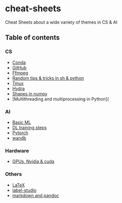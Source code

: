 # cheat-sheets
Cheat Sheets about a wide variety of themes in CS &amp; AI 


## Table of contents
### CS 
- [Conda](https://github.com/jumdc/cheat-sheets/blob/main/cs/conda.md)
- [GitHub](https://github.com/jumdc/cheat-sheets/blob/main/cs/github.md)
- [Ffmpeg](https://github.com/jumdc/cheat-sheets/blob/main/cs/ffmpeg.md)
- [Random tips & tricks in sh & python](https://github.com/jumdc/cheat-sheets/blob/main/cs/tips%20%26%20tricks%20-%20python%20%26%20server.md)
- [Tmux](https://github.com/jumdc/cheat-sheets/blob/main/cs/tmux.md)
- [Hydra](https://github.com/jumdc/cheat-sheets/blob/main/cs/hydra.md)
- [Shapes in numpy](https://github.com/jumdc/cheat-sheets/blob/main/cs/numpy.md)
- [Multithreading and multiprocessing in Python](

### AI 
- [Basic ML](https://github.com/jumdc/cheat-sheets/blob/main/ai/basic-ml.md)
- [DL training steps](https://github.com/jumdc/cheat-sheets/blob/main/ai/dl-learning%20steps.md)
- [Pytorch](https://github.com/jumdc/cheat-sheets/blob/main/ai/pytorch.md)
- [wandb](https://github.com/jumdc/cheat-sheets/blob/main/ai/wandb.md)

### Hardware
- [GPUs, Nvidia & cuda](https://github.com/jumdc/cheat-sheets/blob/main/hardware/gpu.md)

### Others
- [LaTeX](https://github.com/jumdc/cheat-sheets/blob/main/others/latex.md)
- [label-studio](https://github.com/jumdc/cheat-sheets/blob/main/others/labelling-data.md)
- [markdown and pandoc](others/markdown.md)
